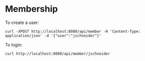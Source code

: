 # Membership

To create a user:

`curl -XPOST http://localhost:8080/api/member -H 'Content-Type: application/json' -d '{"user":"jschneider"}'`

To login:

`curl http://localhost:8080/api/member/jschneider`